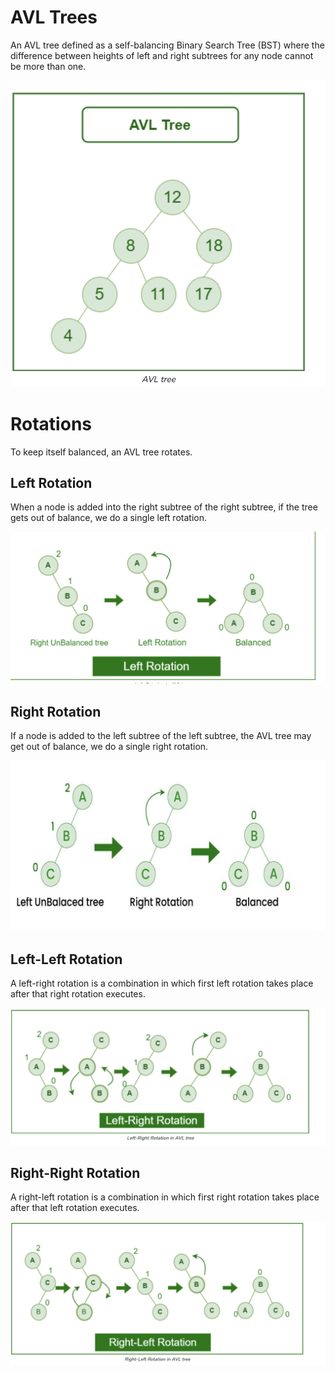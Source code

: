 # AVL Trees

An AVL tree defined as a self-balancing Binary Search Tree (BST) where the difference between heights of left and right subtrees for any node cannot be more than one.

![alt text](../photos/AVL.png)

# Rotations

To keep itself balanced, an AVL tree rotates.

## Left Rotation

When a node is added into the right subtree of the right subtree, if the tree gets out of balance, we do a single left rotation.

![alt text](../photos/left_rotation.png)

## Right Rotation

If a node is added to the left subtree of the left subtree, the AVL tree may get out of balance, we do a single right rotation.

![alt text](../photos/right_rotation.png)

## Left-Left Rotation

A left-right rotation is a combination in which first left rotation takes place after that right rotation executes.

![alt text](../photos/left_left_rotation.png)

## Right-Right Rotation

A right-left rotation is a combination in which first right rotation takes place after that left rotation executes.

![alt text](../photos/right_right_rotation.png)
